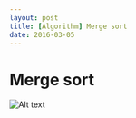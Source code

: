 ```yaml
---
layout: post
title: [Algorithm] Merge sort
date: 2016-03-05
---
```


# Merge sort

![Alt text](/path/to/img.jpg)